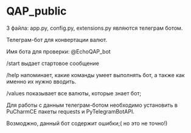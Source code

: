 # QAP_public
3 файла: app.py, config.py, extensions.py являются телеграм ботом.

Телеграм-бот для конвертации валют.

Имя бота для проверки: @EchoQAP_bot

/start выдает стартовое сообщение

/help напоминает, какие команды умеет выполнять бот, а также как именно их нужно вводить.

/values показывает все валюты, которые знает бот;

Для работы с данным телеграм-ботом необходимо установить в PuCharmCE пакеты requests и PyTelegramBotAPI.

Возмоджно, данный бот содержит ошибки;( но это не точно!)
